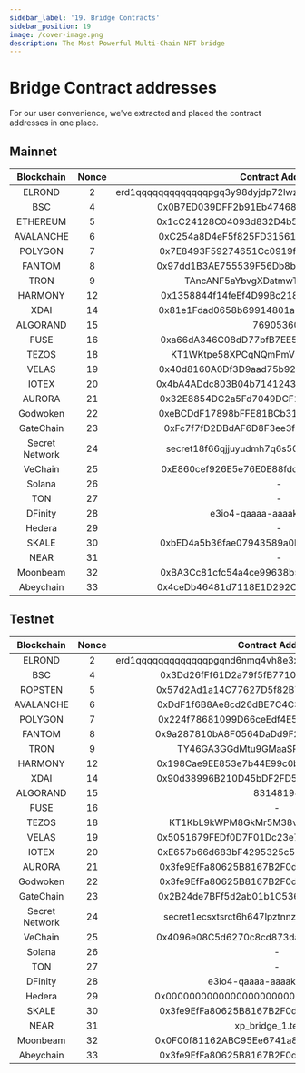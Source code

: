 ```yaml
---
sidebar_label: '19. Bridge Contracts'
sidebar_position: 19
image: /cover-image.png
description: The Most Powerful Multi-Chain NFT bridge
---
```


# Bridge Contract addresses

For our user convenience, we've extracted and placed the contract addresses in one place.

## Mainnet

|Blockchain|Nonce|Contract Address|
|:-:|:-:|:-:|
|ELROND|2|erd1qqqqqqqqqqqqqpgq3y98dyjdp72lwzvd35yt4f9ua2a3n70v0drsfycvu8
|BSC|4|0x0B7ED039DFF2b91Eb4746830EaDAE6A0436fC4CB
|ETHEREUM|5|0x1cC24128C04093d832D4b50609e182ed183E1688
|AVALANCHE|6|0xC254a8D4eF5f825FD31561bDc69551ed2b8db134
|POLYGON|7|0x7E8493F59274651Cc0919feCf12E6A77153cdA72
|FANTOM|8|0x97dd1B3AE755539F56Db8b29258d7C925b20b84B
|TRON|9|TAncANF5aYbvgXDatmwTdvTa5N9PTrq95k
|HARMONY|12|0x1358844f14feEf4D99Bc218C9577d1c7e0Cb2E89
|XDAI|14|0x81e1Fdad0658b69914801aBaDA7Aa0Abb31653E5
|ALGORAND|15|769053604
|FUSE|16|0xa66dA346C08dD77bfB7EE5E68C45010B6F2538ff
|TEZOS|18|KT1WKtpe58XPCqNQmPmVUq6CZkPYRms5oLvu
|VELAS|19|0x40d8160A0Df3D9aad75b9208070CFFa9387bc051
|IOTEX|20|0x4bA4ADdc803B04b71412439712cB1911103380D6
|AURORA|21|0x32E8854DC2a5Fd7049DCF10ef2cb5f01300c7B47
|Godwoken|22|0xeBCDdF17898bFFE81BCb3182833ba44f4dB25525
|GateChain|23|0xFc7f7fD2DBdAF6D8F3ee3f222b3a6a9f89729f05
|Secret Network|24|secret18f66qjjuyudmh7q6s50hwpt9y679lanjs82jkg
|VeChain|25|0xE860cef926E5e76E0E88fdc762417a582F849C27
|Solana|26|-
|TON|27|-
|DFinity|28|e3io4-qaaaa-aaaak-qasua-cai
|Hedera|29|-
|SKALE|30|0xbED4a5b36fae07943589a0b34CC2Ec3a1c208E53
|NEAR|31|-
|Moonbeam|32|0xBA3Cc81cfc54a4ce99638b5da1F17b15476E7231
|Abeychain|33|0x4ceDb46481d7118E1D292C318E37510E5919bBe6

## Testnet

|Blockchain|Nonce|Contract Address|
|:-:|:-:|:-:|
|ELROND|2|erd1qqqqqqqqqqqqqpgqnd6nmq4vh8e3xrxqrxgpwfldgp3sje83k4as3lusln
|BSC|4|0x3Dd26fFf61D2a79f5fB77100d6daDBF073F334E6
|ROPSTEN|5|0x57d2Ad1a14C77627D5f82B7A0F244Cfe391e59C5
|AVALANCHE|6|0xDdF1f6B8Ae8cd26dBE7C4C3ed9ac8E6D8B3a4FdC
|POLYGON|7|0x224f78681099D66ceEdf4E52ee62E5a98CCB4b9e
|FANTOM|8|0x9a287810bA8F0564DaDd9F2Ea9B7B2459497416B
|TRON|9|TY46GA3GGdMtu9GMaaSPPSQtqq9CZAv5sK
|HARMONY|12|0x198Cae9EE853e7b44E99c0b35Bddb451F83485d5
|XDAI|14|0x90d38996B210D45bDF2FD54d091C6061dff0dA9F
|ALGORAND|15|83148194
|FUSE|16|-
|TEZOS|18|KT1KbL9kWPM8GkMr5M38vF1eHdsNxTc4WkyQ
|VELAS|19|0x5051679FEDf0D7F01Dc23e72674d0ED58de9be6a
|IOTEX|20|0xE657b66d683bF4295325c5E66F6bb0fb6D1F7551
|AURORA|21|0x3fe9EfFa80625B8167B2F0d8cF5697F61D77e4a2
|Godwoken|22|0x3fe9EfFa80625B8167B2F0d8cF5697F61D77e4a2
|GateChain|23|0x2B24de7BFf5d2ab01b1C53682Ee5987c9BCf1BAc
|Secret Network|24|secret1ecsxtsrct6h647lpztnnzc9e47ezh0uu673c8h
|VeChain|25|0x4096e08C5d6270c8cd873daDbEAB575670aad8Bc
|Solana|26|-
|TON|27|-
|DFinity|28|e3io4-qaaaa-aaaak-qasua-cai
|Hedera|29|0x0000000000000000000000000000000002da3c27
|SKALE|30|0x3fe9EfFa80625B8167B2F0d8cF5697F61D77e4a2
|NEAR|31|xp_bridge_1.testnet
|Moonbeam|32|0x0F00f81162ABC95Ee6741a802A1218C67C42e714
|Abeychain|33|0x3fe9EfFa80625B8167B2F0d8cF5697F61D77e4a2